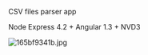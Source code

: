 CSV files parser app

Node Express 4.2 +  Angular 1.3 + NVD3

![165bf9341b.jpg](https://bitbucket.org/repo/anyKxb/images/841334864-165bf9341b.jpg)